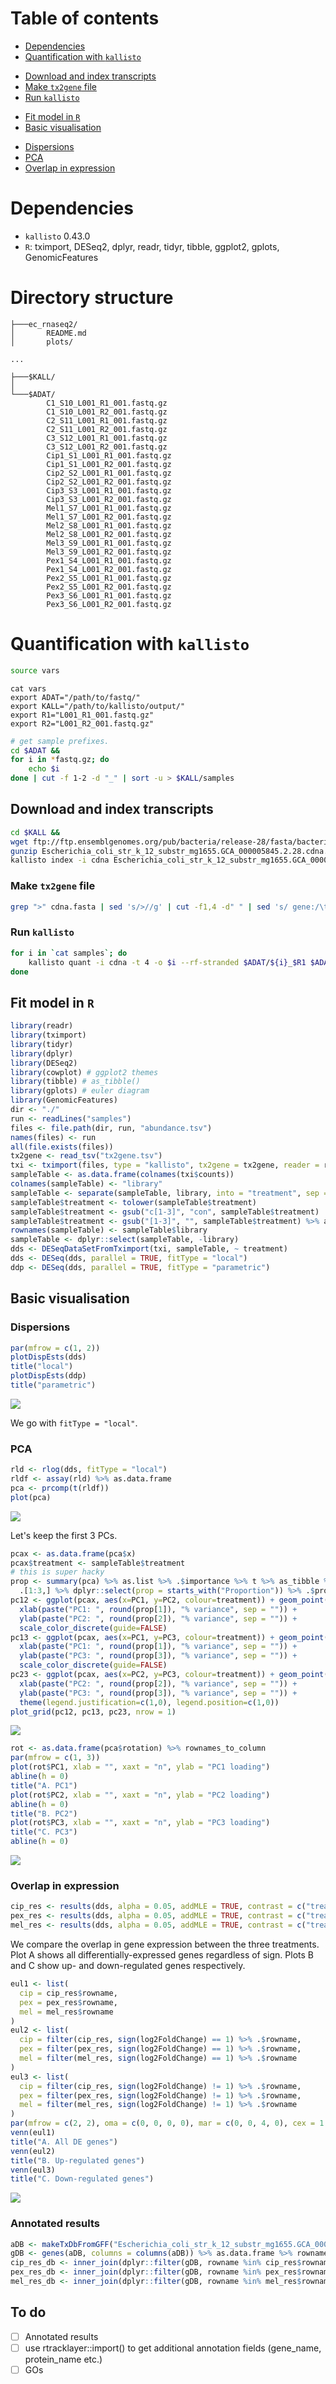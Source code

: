 # Table of contents

- [Dependencies](#dependencies)
- [Quantification with `kallisto`](#quantification-with-kallisto)
 * [Download and index transcripts](#download-and-index-transcripts)
 * [Make `tx2gene` file](#make-tx2gene-file)
 * [Run `kallisto`](#run-kallisto)
- [Fit model in `R`](#fit-model-in-r)
- [Basic visualisation](#basic-visualisation)
 * [Dispersions](#dispersions)
 * [PCA](#pca)
 * [Overlap in expression](#overlap-in-expression)

# Dependencies

* `kallisto` 0.43.0
* `R`: tximport, DESeq2, dplyr, readr, tidyr, tibble, ggplot2, gplots, GenomicFeatures

# Directory structure

```
├───ec_rnaseq2/
│       README.md
│       plots/

...

├───$KALL/
│
└───$ADAT/
        C1_S10_L001_R1_001.fastq.gz
        C1_S10_L001_R2_001.fastq.gz
        C2_S11_L001_R1_001.fastq.gz
        C2_S11_L001_R2_001.fastq.gz
        C3_S12_L001_R1_001.fastq.gz
        C3_S12_L001_R2_001.fastq.gz
        Cip1_S1_L001_R1_001.fastq.gz
        Cip1_S1_L001_R2_001.fastq.gz
        Cip2_S2_L001_R1_001.fastq.gz
        Cip2_S2_L001_R2_001.fastq.gz
        Cip3_S3_L001_R1_001.fastq.gz
        Cip3_S3_L001_R2_001.fastq.gz
        Mel1_S7_L001_R1_001.fastq.gz
        Mel1_S7_L001_R2_001.fastq.gz
        Mel2_S8_L001_R1_001.fastq.gz
        Mel2_S8_L001_R2_001.fastq.gz
        Mel3_S9_L001_R1_001.fastq.gz
        Mel3_S9_L001_R2_001.fastq.gz
        Pex1_S4_L001_R1_001.fastq.gz
        Pex1_S4_L001_R2_001.fastq.gz
        Pex2_S5_L001_R1_001.fastq.gz
        Pex2_S5_L001_R2_001.fastq.gz
        Pex3_S6_L001_R1_001.fastq.gz
        Pex3_S6_L001_R2_001.fastq.gz

```


# Quantification with `kallisto`

```sh
source vars
```

```
cat vars
export ADAT="/path/to/fastq/"
export KALL="/path/to/kallisto/output/"
export R1="L001_R1_001.fastq.gz"
export R2="L001_R2_001.fastq.gz"
```

```sh
# get sample prefixes.
cd $ADAT &&
for i in *fastq.gz; do
    echo $i
done | cut -f 1-2 -d "_" | sort -u > $KALL/samples
```

## Download and index transcripts

```sh
cd $KALL &&
wget ftp://ftp.ensemblgenomes.org/pub/bacteria/release-28/fasta/bacteria_0_collection/escherichia_coli_str_k_12_substr_mg1655/cdna/Escherichia_coli_str_k_12_substr_mg1655.GCA_000005845.2.28.cdna.all.fa.gz
gunzip Escherichia_coli_str_k_12_substr_mg1655.GCA_000005845.2.28.cdna.all.fa.gz
kallisto index -i cdna Escherichia_coli_str_k_12_substr_mg1655.GCA_000005845.2.28.cdna.all.fa
```

### Make `tx2gene` file

```sh
grep ">" cdna.fasta | sed 's/>//g' | cut -f1,4 -d" " | sed 's/ gene:/\t/g' | sed '1 i\TXNAME\tGENEID' > tx2gene.tsv
```

### Run `kallisto`

```sh
for i in `cat samples`; do
    kallisto quant -i cdna -t 4 -o $i --rf-stranded $ADAT/${i}_$R1 $ADAT/${i}_$R2
done
```

## Fit model in `R`

```r
library(readr)
library(tximport)
library(tidyr)
library(dplyr)
library(DESeq2)
library(cowplot) # ggplot2 themes
library(tibble) # as_tibble()
library(gplots) # euler diagram
library(GenomicFeatures)
dir <- "./"
run <- readLines("samples")
files <- file.path(dir, run, "abundance.tsv")
names(files) <- run
all(file.exists(files))
tx2gene <- read_tsv("tx2gene.tsv")
txi <- tximport(files, type = "kallisto", tx2gene = tx2gene, reader = read_tsv)
sampleTable <- as.data.frame(colnames(txi$counts))
colnames(sampleTable) <- "library"
sampleTable <- separate(sampleTable, library, into = "treatment", sep = "_", remove = FALSE, extra = "drop")
sampleTable$treatment <- tolower(sampleTable$treatment)
sampleTable$treatment <- gsub("c[1-3]", "con", sampleTable$treatment)
sampleTable$treatment <- gsub("[1-3]", "", sampleTable$treatment) %>% as.factor %>% relevel(ref = "con")
rownames(sampleTable) <- sampleTable$library
sampleTable <- dplyr::select(sampleTable, -library)
dds <- DESeqDataSetFromTximport(txi, sampleTable, ~ treatment)
dds <- DESeq(dds, parallel = TRUE, fitType = "local")
ddp <- DESeq(dds, parallel = TRUE, fitType = "parametric")
```

## Basic visualisation

### Dispersions

```r
par(mfrow = c(1, 2))
plotDispEsts(dds)
title("local")
plotDispEsts(ddp)
title("parametric")
```

![](https://github.com/Perugolate/ec_rnaseq2/blob/master/plots/disp.png)

We go with `fitType = "local"`.

### PCA

```r
rld <- rlog(dds, fitType = "local")
rldf <- assay(rld) %>% as.data.frame
pca <- prcomp(t(rldf))
plot(pca)
```

![](https://github.com/Perugolate/ec_rnaseq2/blob/master/plots/pcs.png)

Let's keep the first 3 PCs.

```r
pcax <- as.data.frame(pca$x)
pcax$treatment <- sampleTable$treatment
# this is super hacky
prop <- summary(pca) %>% as.list %>% .$importance %>% t %>% as_tibble %>%
  .[1:3,] %>% dplyr::select(prop = starts_with("Proportion")) %>% .$prop *100
pc12 <- ggplot(pcax, aes(x=PC1, y=PC2, colour=treatment)) + geom_point(size=5) +
  xlab(paste("PC1: ", round(prop[1]), "% variance", sep = "")) +
  ylab(paste("PC2: ", round(prop[2]), "% variance", sep = "")) +
  scale_color_discrete(guide=FALSE)
pc13 <- ggplot(pcax, aes(x=PC1, y=PC3, colour=treatment)) + geom_point(size=5) +
  xlab(paste("PC1: ", round(prop[1]), "% variance", sep = "")) +
  ylab(paste("PC3: ", round(prop[3]), "% variance", sep = "")) +
  scale_color_discrete(guide=FALSE)
pc23 <- ggplot(pcax, aes(x=PC2, y=PC3, colour=treatment)) + geom_point(size=5) +
  xlab(paste("PC2: ", round(prop[2]), "% variance", sep = "")) +
  ylab(paste("PC3: ", round(prop[3]), "% variance", sep = "")) +
  theme(legend.justification=c(1,0), legend.position=c(1,0))
plot_grid(pc12, pc13, pc23, nrow = 1)
```

![](https://github.com/Perugolate/ec_rnaseq2/blob/master/plots/pca.png)

```r
rot <- as.data.frame(pca$rotation) %>% rownames_to_column
par(mfrow = c(1, 3))
plot(rot$PC1, xlab = "", xaxt = "n", ylab = "PC1 loading")
abline(h = 0)
title("A. PC1")
plot(rot$PC2, xlab = "", xaxt = "n", ylab = "PC2 loading")
abline(h = 0)
title("B. PC2")
plot(rot$PC3, xlab = "", xaxt = "n", ylab = "PC3 loading")
title("C. PC3")
abline(h = 0)
```

![](https://github.com/Perugolate/ec_rnaseq2/blob/master/plots/rot.png)

### Overlap in expression

```r
cip_res <- results(dds, alpha = 0.05, addMLE = TRUE, contrast = c("treatment", "cip", "con")) %>% subset(padj < 0.05 & abs(log2FoldChange) > 1) %>% as_tibble %>% rownames_to_column
pex_res <- results(dds, alpha = 0.05, addMLE = TRUE, contrast = c("treatment", "pex", "con")) %>% subset(padj < 0.05 & abs(log2FoldChange) > 1) %>% as_tibble %>% rownames_to_column
mel_res <- results(dds, alpha = 0.05, addMLE = TRUE, contrast = c("treatment", "mel", "con")) %>% subset(padj < 0.05 & abs(log2FoldChange) > 1) %>% as_tibble %>% rownames_to_column
```

We compare the overlap in gene expression between the three treatments. Plot A shows all differentially-expressed genes regardless of sign. Plots B and C show up- and down-regulated genes respectively.

```r
eul1 <- list(
  cip = cip_res$rowname,
  pex = pex_res$rowname,
  mel = mel_res$rowname
)
eul2 <- list(
  cip = filter(cip_res, sign(log2FoldChange) == 1) %>% .$rowname,
  pex = filter(pex_res, sign(log2FoldChange) == 1) %>% .$rowname,
  mel = filter(mel_res, sign(log2FoldChange) == 1) %>% .$rowname
)
eul3 <- list(
  cip = filter(cip_res, sign(log2FoldChange) != 1) %>% .$rowname,
  pex = filter(pex_res, sign(log2FoldChange) != 1) %>% .$rowname,
  mel = filter(mel_res, sign(log2FoldChange) != 1) %>% .$rowname
)
par(mfrow = c(2, 2), oma = c(0, 0, 0, 0), mar = c(0, 0, 4, 0), cex = 1.05)
venn(eul1)
title("A. All DE genes")
venn(eul2)
title("B. Up-regulated genes")
venn(eul3)
title("C. Down-regulated genes")
```

![](https://github.com/Perugolate/ec_rnaseq2/blob/master/plots/eul.png)

### Annotated results

```r
aDB <- makeTxDbFromGFF("Escherichia_coli_str_k_12_substr_mg1655.GCA_000005845.2.28.gtf")
gDB <- genes(aDB, columns = columns(aDB)) %>% as.data.frame %>% rownames_to_column
cip_res_db <- inner_join(dplyr::filter(gDB, rowname %in% cip_res$rowname), cip_res)
pex_res_db <- inner_join(dplyr::filter(gDB, rowname %in% pex_res$rowname), pex_res)
mel_res_db <- inner_join(dplyr::filter(gDB, rowname %in% mel_res$rowname), mel_res)
```

## To do

- [ ] Annotated results
- [ ] use rtracklayer::import() to get additional annotation fields (gene_name, protein_name etc.)
- [ ] GOs
